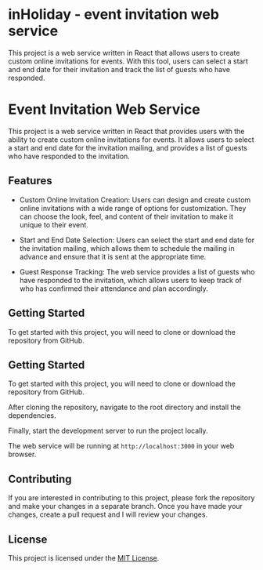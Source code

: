 # **inHoliday** - event invitation web service

This project is a web service written in React that allows users to create custom online invitations for events. With this tool, users can select a start and end date for their invitation and track the list of guests who have responded.

# Event Invitation Web Service

This project is a web service written in React that provides users with the ability to create custom online invitations for events. It allows users to select a start and end date for the invitation mailing, and provides a list of guests who have responded to the invitation.

## Features

- Custom Online Invitation Creation: Users can design and create custom online invitations with a wide range of options for customization. They can choose the look, feel, and content of their invitation to make it unique to their event.

- Start and End Date Selection: Users can select the start and end date for the invitation mailing, which allows them to schedule the mailing in advance and ensure that it is sent at the appropriate time.

- Guest Response Tracking: The web service provides a list of guests who have responded to the invitation, which allows users to keep track of who has confirmed their attendance and plan accordingly.

## Getting Started

To get started with this project, you will need to clone or download the repository from GitHub.



## Getting Started

To get started with this project, you will need to clone or download the repository from GitHub.

After cloning the repository, navigate to the root directory and install the dependencies.

Finally, start the development server to run the project locally.

The web service will be running at `http://localhost:3000` in your web browser.

## Contributing

If you are interested in contributing to this project, please fork the repository and make your changes in a separate branch. Once you have made your changes, create a pull request and I will review your changes.

## License

This project is licensed under the [MIT License](LICENSE).
